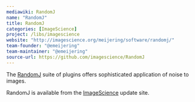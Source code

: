 ```yaml
---
mediawiki: RandomJ
name: "RandomJ"
title: RandomJ
categories: [ImageScience]
project: /libs/imagescience
website: "http://imagescience.org/meijering/software/randomj/"
team-founder: "@emeijering"
team-maintainer: "@emeijering"
source-url: https://github.com/imagescience/RandomJ
---
```


The [RandomJ](http://imagescience.org/meijering/software/randomj/) suite of plugins offers sophisticated application of noise to images.

RandomJ is available from the [ImageScience](/libs/imagescience) update site.

 
